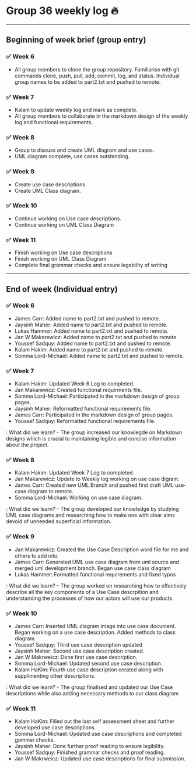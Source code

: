 # Group 36 weekly log :fire:
<hr />

## Beginning of week brief (group entry)

### :white_check_mark: Week 6
- All group members to clone the group repository.  Familiarise with git commands clone, push, pull, add,  commit, log, and status. Individual group names to be added to part2.txt and pushed to remote.

### :white_check_mark: Week 7
- Kalam to update weekly log and mark as complete.
- All group members to collaborate in the markdown design of the weekly log and functional requirements.

### :white_check_mark: Week 8
- Group to discuss and create UML diagram and use cases.
- UML diagram complete, use cases outstanding.

### :white_check_mark: Week 9
- Create use case descriptions
- Create UML Class diagram.

### :white_check_mark: Week 10
- Continue working on Use case descriptions.
- Continue working on UML Class Diagram

### :white_check_mark: Week 11
- Finish working on Use case descriptions
- Finish working on UML Class Diagram
- Complete final grammar checks and ensure legability of writing

<hr>

## End of week (Individual entry)
### :white_check_mark: Week 6

- James Carr: Added name to part2.txt and pushed to remote.
- Jaysinh Maher: Added name to part2.txt and pushed to remote.
- Lukas Hammer: Added name to part2.txt and pushed to remote.
- Jan W Makarewicz: Added name to part2.txt and pushed to remote.
- Youssef Sadquy: Added name to part2.txt and pushed to remote.
- Kalam Hakim: Added name to part2.txt and pushed to remote.
- Somma Lord-Michael: Added name to part2.txt and pushed to remote.


### :white_check_mark: Week 7
- Kalam Hakim: Updated Week 6 Log to completed.
- Jan Makarewicz: Created functional requirments file.
- Somma Lord-Michael: Participated in the markdown design of group pages. 
- Jaysinh Maher: Reformatted functional requirements file.
- James Carr: Participated in the markdown design of group pages.
- Youssef Sadquy: Reformatted functional requirements file.

: What did we learn? - The group increased our knowlegde on Markdown designs which is crucial to maintaining legible and concise
information about the project. 

### :white_check_mark: Week 8
- Kalam Hakim: Updated Week 7 Log to completed.
- Jan Makarewicz: Update to Weekly log working on use case digram.
- James Carr: Created new UML Branch and pushed first draft UML use-case diagram to remote.
- Somma Lord-Michael: Working on use case diagram. 

: What did we learn? - The group developed our knowledge by studying UML case diagrams and researching how to make one with clear aims devoid of unneeded superficial information.

### :white_check_mark: Week 9
- Jan Makarewicz: Created the Use Case Description word file for me and others to add into.
- James Carr: Generated UML use case diagram from uml source and merged uml development branch.  Began use case class diagram
- Lukas Hammer: Formatted functional requirements and fixed typos

: What did we learn? - The group worked on researching how to effectively describe all the key components of a Use Case descrpition and understanding the processes of how our actors will use our products.


### :white_check_mark: Week 10
- James Carr: Inserted UML diagram image into use case document.  Began working on a use case description. Added methods to class diagram.
- Youssef Sadquy: Third use case description updated
- Jaysinh Maher: Second use case description created.
- Jan W Makrweicz: Done first use case description.
- Somma Lord-Michael: Updated second use case description.
- Kalam HaKim: Fourth use case description created along with supplimenting other descriptions.

: What did we learn? - The group finalised and updated our Use Case descriptions while also adding necessary methods to our class diagram

### :white_check_mark: Week 11 
- Kalam HaKim: Filled out the last self assessment sheet and further developed use case descriptions.
- Somma Lord-Michael: Updated use case descriptions and completed gammar checks.
- Jaysinh Maher: Done further proof reading to ensure legibility.
- Youssef Sadquy: Finished grammar checks and proof reading.
- Jan W Makrweicz: Updated use case descriptions for final submission.
